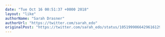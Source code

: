```yaml
---
date: "Tue Oct 16 00:51:37 +0000 2018"
layout: "like"
authorName: "Sarah Drasner"
authorUrl: "https://twitter.com/sarah_edo"
originalPost: "https://twitter.com/sarah_edo/status/1051999066429616129"
---
```

